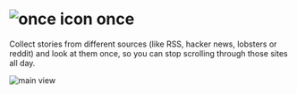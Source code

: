 # ![once icon](https://batr.am/once/icon.png) once

Collect stories from different sources (like RSS, hacker news, lobsters or reddit) and look at them once, so you can stop scrolling through those sites all day.

![main view](https://batr.am/once/main.png)

